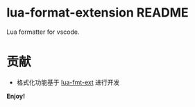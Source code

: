 # lua-format-extension README

Lua formatter for vscode.

# 贡献

-   格式化功能基于 [lua-fmt-ext](https://github.com/tkkcc/lua-fmt-ext) 进行开发

**Enjoy!**
